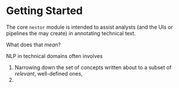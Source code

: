 # Getting Started

The core `nestor` module is intended to assist analysts (and the UIs or pipelines the may create) in annotating technical text. 
 
What does that *mean*? 

NLP in technical domains often involves 

1. Narrowing down the set of concepts written about to a subset of *relevant*, well-defined ones,
2. 
